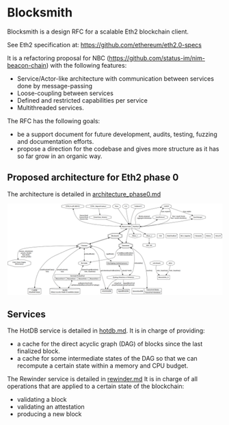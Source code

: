 # Blocksmith

Blocksmith is a design RFC for a scalable Eth2 blockchain client.

See Eth2 specification at: https://github.com/ethereum/eth2.0-specs

It is a refactoring proposal for NBC (https://github.com/status-im/nim-beacon-chain)
with the following features:

- Service/Actor-like architecture with communication between services done by message-passing
- Loose-coupling between services
- Defined and restricted capabilities per service
- Multithreaded services.

The RFC has the following goals:

- be a support document for future development, audits, testing, fuzzing and documentation efforts.
- propose a direction for the codebase and gives more structure as it has so far grow in an organic way.

## Proposed architecture for Eth2 phase 0

The architecture is detailed in [architecture_phase0.md](architecture_phase0.md)

![Architecture](https://raw.githubusercontent.com/mratsim/blocksmith/master/architecture_phase0.png)

## Services

The HotDB service is detailed in [hotdb.md](hotdb.md).
It is in charge of providing:
- a cache for the direct acyclic graph (DAG) of blocks since the last finalized block.
- a cache for some intermediate states of the DAG so that we can recompute a certain state
  within a memory and CPU budget.

The Rewinder service is detailed in [rewinder.md](rewinder.md)
It is in charge of all operations that are applied to a certain state of the blockchain:
- validating a block
- validating an attestation
- producing a new block
